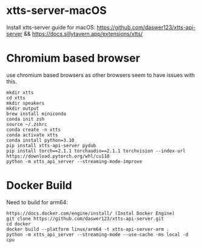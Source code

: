 # xtts-server-macOS
Install xtts-server guide for macOS: https://github.com/daswer123/xtts-api-server && https://docs.sillytavern.app/extensions/xtts/

# Chromium based browser
use chromium based browsers as other browsers seem to have issues with this.

```
mkdir xtts
cd xtts
mkdir speakers
mkdir output
brew install miniconda
conda init zsh
source ~/.zshrc
conda create -n xtts
conda activate xtts
conda install python=3.10
pip install xtts-api-server pydub
pip install torch==2.1.1 torchaudio==2.1.1 torchvision --index-url https://download.pytorch.org/whl/cu118
python -m xtts_api_server --streaming-mode-improve
```
# Docker Build
Need to build for arm64:
```
https://docs.docker.com/engine/install/ (Instal Docker Engine)
git clone https://github.com/daswer123/xtts-api-server.git
cd docker
docker build --platform linux/arm64 -t xtts-api-server-arm .
python -m xtts_api_server --streaming-mode --use-cache -ms local -d cpu
```
